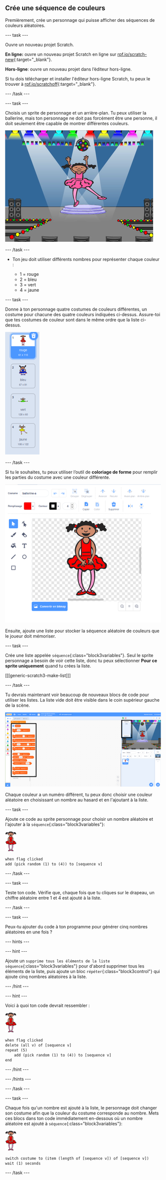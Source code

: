 ## Crée une séquence de couleurs

Premièrement, crée un personnage qui puisse afficher des séquences de couleurs aléatoires.

--- task ---

Ouvre un nouveau projet Scratch.

**En ligne:** ouvre un nouveau projet Scratch en ligne sur [rpf.io/scratch-new](https://rpf.io/scratch-new){:target="_blank"}.

**Hors-ligne**: ouvre un nouveau projet dans l’éditeur hors-ligne.

Si tu dois télécharger et installer l'éditeur hors-ligne Scratch, tu peux le trouver à [rpf.io/scratchoff](https://rpf.io/scratchoff){:target="_blank"}.

--- /task ---

--- task ---

Choisis un sprite de personnage et un arrière-plan. Tu peux utiliser la ballerine, mais ton personnage ne doit pas forcément être une personne, il doit seulement être capable de montrer différentes couleurs.

![capture d'écran](images/colour-sprite.png)

--- /task ---

+ Ton jeu doit utiliser différents nombres pour représenter chaque couleur :
    
    + 1 = rouge
    + 2 = bleu
    + 3 = vert
    + 4 = jaune

--- task ---

Donne à ton personnage quatre costumes de couleurs différentes, un costume pour chacune des quatre couleurs indiquées ci-dessus. Assure-toi que tes costumes de couleur sont dans le même ordre que la liste ci-dessus.

![capture d'écran](images/colour-costume.png)

--- /task ---

Si tu le souhaites, tu peux utiliser l’outil de **coloriage de forme** pour remplir les parties du costume avec une couleur différente.

![colorer une forme](images/color-a-shape.png)

Ensuite, ajoute une liste pour stocker la séquence aléatoire de couleurs que le joueur doit mémoriser.

--- task ---

Crée une liste appelée `séquence`{:class="block3variables"}. Seul le sprite personnage a besoin de voir cette liste, donc tu peux sélectionner **Pour ce sprite uniquement** quand tu crées la liste.

[[[generic-scratch3-make-list]]]

--- /task ---

Tu devrais maintenant voir beaucoup de nouveaux blocs de code pour utiliser les listes. La liste vide doit être visible dans le coin supérieur gauche de la scène.

![capture d'écran](images/colour-list-blocks-annotated.png)

Chaque couleur a un numéro différent, tu peux donc choisir une couleur aléatoire en choisissant un nombre au hasard et en l'ajoutant à la liste.

--- task ---

Ajoute ce code au sprite personnage pour choisir un nombre aléatoire et l'ajouter à la `séquence`{:class="block3variables"}:

![ballerine](images/ballerina.png)

```blocks3
when flag clicked
add (pick random (1) to (4)) to [sequence v]
```

--- /task ---

--- task ---

Teste ton code. Vérifie que, chaque fois que tu cliques sur le drapeau, un chiffre aléatoire entre 1 et 4 est ajouté à la liste.

--- /task ---

--- task ---

Peux-tu ajouter du code à ton programme pour générer cinq nombres aléatoires en une fois ?

--- hints ---

--- hint ---

Ajoute un `supprime tous les éléments de la liste séquence`{:class="block3variables"} pour d'abord supprimer tous les éléments de la liste, puis ajoute un bloc `répéter`{:class="block3control"} qui ajoute cinq nombres aléatoires à la liste.

--- /hint ---

--- hint ---

Voici à quoi ton code devrait ressembler :

![ballerine](images/ballerina.png)

```blocks3
when flag clicked
delete (all v) of [sequence v]
repeat (5)
	add (pick random (1) to (4)) to [sequence v]
end
```

--- /hint ---

--- /hints ---

--- /task ---

--- task ---

Chaque fois qu'un nombre est ajouté à la liste, le personnage doit changer son costume afin que la couleur du costume corresponde au nombre. Mets ces blocs dans ton code immédiatement en-dessous où un nombre aléatoire est ajouté à `séquence`{:class="block3variables"}:

![ballerine](images/ballerina.png)

```blocks3
switch costume to (item (length of [sequence v]) of [sequence v])
wait (1) seconds
```

--- /task ---